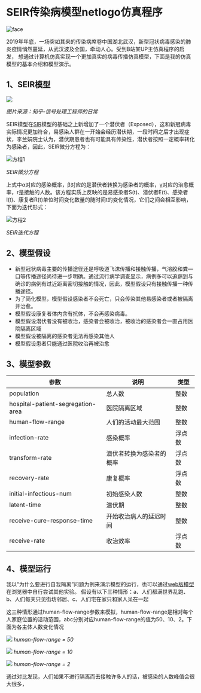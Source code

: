 # SEIR传染病模型netlogo仿真程序
![](https://ss0.bdstatic.com/70cFvHSh_Q1YnxGkpoWK1HF6hhy/it/u=3583499134,1389607878&fm=11&gp=0.jpg "face")

2019年年底，一场突如其来的传染病席卷中国湖北武汉，新型冠状病毒感染的肺炎疫情悄然蔓延，从武汉波及全国，牵动人心。受到B站某UP主仿真程序的启发，
想通过计算机仿真实现一个更加真实的病毒传播仿真模型，下面是我的仿真模型的基本介绍和模型演示。

## 1、SEIR模型
![](https://pic3.zhimg.com/80/v2-1c8ce33920e7ac4c1e691af3df8b5dd6_hd.png "")

*图片来源：知乎-信号处理工程师的日常*

SEIR模型在[SIR](https://en.wikipedia.org/wiki/Compartmental_models_in_epidemiology#The_SIR_model)模型的基础之上新增加了一个潜伏者（Exposed），这和新冠病毒实际情况更加符合，易感染人群在一开始会经历潜伏期，一段时间之后才出现症状，李兰娟院士认为，潜伏期患者也有可能具有传染性，潜伏者按照一定概率转化为感染者，因此，SEIR微分方程为：

![](https://www.zhihu.com/equation?tex=dS%2Fdt%3D-r%5Cbeta+IS%2FN%5C%5C+dE%2Fdt%3Dr%5Cbeta+IS%2FN-%5Calpha+E%5C%5C+dI%2Fdt%3D%5Calpha+E-%5Cgamma+I%5C%5C+dR%2Fdt%3D%5Cgamma+I "方程1")

*SEIR微分方程*

上式中α对应的感染概率，β对应的是潜伏者转换为感染者的概率，γ对应的治愈概率，r是接触的人数。该方程实质上反映的是易感染者S(t)、潜伏者E(t)、感染者I(t)、康复者R(t)单位时间变化数量的随时间t的变化情况，它们之间会相互影响，下面为迭代形式：

![](https://www.zhihu.com/equation?tex=S_n%3DS_%7Bn-1%7D-r%5Cbeta+I_%7Bn-1%7DS_%7Bn-1%7D%2FN%5C%5C+E_n%3DE_%7Bn-1%7D%2Br%5Cbeta+I_%7Bn-1%7DS_%7Bn-1%7D%2FN-%5Calpha+E_%7Bn-1%7D%5C%5C+I_n%3DI_%7Bn-1%7D+%2B%5Calpha+E_%7Bn-1%7D-%5Cgamma+I_%7Bn-1%7D%5C%5C+R_n%3DR_%7Bn-1%7D%2B%5Cgamma+I_%7Bn-1%7D "方程2")

*SEIR迭代方程*

## 2、模型假设
* 新型冠状病毒主要的传播途径还是呼吸道飞沫传播和接触传播，气溶胶和粪—口等传播途径尚待进一步明确。通过流行病学调查显示，病例多可以追踪到与确诊的病例有过近距离密切接触的情况，因此，模型假设只有接触传播一种传播途径。
* 为了简化模型，模型假设感染者不会死亡，只会传染其他易感染者或者被隔离并治愈。
* 模型假设康复者体内含有抗体，不会再感染病毒。
* 模型假设潜伏者没有被收治，感染者会被收治，被收治的感染者会一直占用医院隔离区域
* 模型假设被隔离的感染者无法再感染其他人
* 模型假设患者只能通过医院收治再被治愈

## 3、模型参数
|  参数   | 说明  | 类型 |
|  ----  | ----  | ---- |
| population  | 总人数  | 整数 |
| hospital-patient-segregation-area  | 医院隔离区域 | 整数 |
| human-flow-range | 人们的活动最大范围 | 整数 |
| infection-rate | 感染概率 | 浮点数 |
| transform-rate | 潜伏者转换为感染者的概率 | 浮点数 |
| recovery-rate | 康复概率 | 浮点数 |
| initial-infectious-num | 初始感染人数 | 整数 |
| latent-time | 潜伏期 | 整数 |
| receive-cure-response-time | 开始收治病人的延迟时间 | 整数 |
| receive-rate | 收治效率 | 浮点数 |

## 4、模型运行
我以“为什么要进行自我隔离”问题为例来演示模型的运行，也可以通过[web版模型](https://github.com/dpoqb/netlogo_SEIR_2019/blob/master/2019-SEIR.html)在浏览器中自行尝试其他实验。
假设有以下三种情形：a、人们都满世界乱跑、b、人们每天只见街坊邻居、c、人们宅在家只和家人呆在一起

这三种情形通过human-flow-range参数来模拟，human-flow-range是相对每个人家庭位置的活动范围，abc分别对应human-flow-range的值为50、10、2。下面为各主体人数变化情况

![](https://github.com/dpoqb/netlogo_SEIR_2019/blob/master/lab1-img1.png)
*human-flow-range = 50*

![](https://github.com/dpoqb/netlogo_SEIR_2019/blob/master/lab1-img2.png)
*human-flow-range = 10*

![](https://github.com/dpoqb/netlogo_SEIR_2019/blob/master/lab1-img3.png)
*human-flow-range = 2*

通过对比发现，人们如果不进行隔离而去接触许多人的话，被感染的人数峰值会很大很多，
